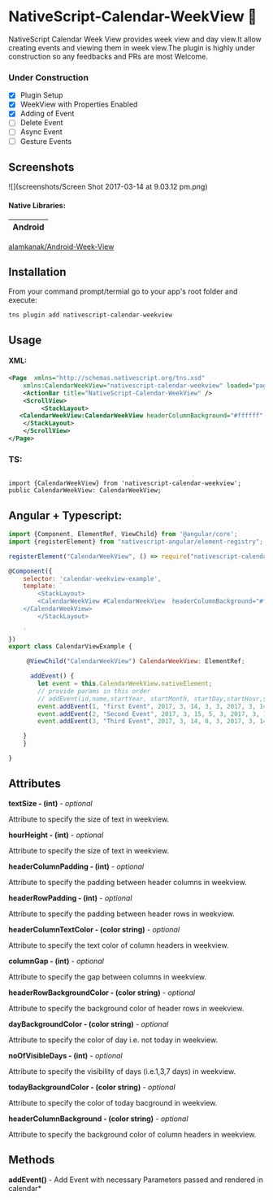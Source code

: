 
# NativeScript-Calendar-WeekView :calendar:
NativeScript Calendar Week View provides week view and day view.It allow creating events and viewing them in week view.The plugin is highly under construction so any feedbacks and PRs are most Welcome.

### Under Construction

- [x] Plugin Setup
- [x] WeekView with Properties Enabled
- [x] Adding of Event 
- [ ] Delete Event 
- [ ] Async Event
- [ ] Gesture Events

## Screenshots

![](screenshots/Screen Shot 2017-03-14 at 9.03.12 pm.png)

#### Native Libraries: 
Android | 
---------- | 
[alamkanak/Android-Week-View](https://github.com/alamkanak/Android-Week-View) 

## Installation
From your command prompt/termial go to your app's root folder and execute:

`tns plugin add nativescript-calendar-weekview`

## Usage
#### XML:
```XML
<Page  xmlns="http://schemas.nativescript.org/tns.xsd" 
    xmlns:CalendarWeekView="nativescript-calendar-weekview" loaded="pageLoaded" class="page">
    <ActionBar title="NativeScript-Calendar-WeekView" />
    <ScrollView>
         <StackLayout>
   <CalendarWeekView:CalendarWeekView headerColumnBackground="#ffffff" todayBackgroundColor="#1848adff" noOfVisibleDays="3"  dayBackgroundColor="#05000000" headerRowBackgroundColor="#ffefefef" columnGap="30" headerColumnTextColor="#8f000000" headerRowPadding="30" headerColumnPadding="30" hourHeight="120" textSize="30" />
    </StackLayout>
    </ScrollView>
</Page>
```

### TS:
```TS

import {CalendarWeekView} from 'nativescript-calendar-weekview';
public CalendarWeekView: CalendarWeekView;

```

## Angular + Typescript:
```javascript
import {Component, ElementRef, ViewChild} from '@angular/core';
import {registerElement} from "nativescript-angular/element-registry";

registerElement("CalendarWeekView", () => require("nativescript-calendar-weekview").CalendarWeekView);

@Component({
    selector: 'calendar-weekview-example',
    template: `
        <StackLayout>
        <CalendarWeekView #CalendarWeekView  headerColumnBackground="#ffffff" todayBackgroundColor="#1848adff" noOfVisibleDays="3"  dayBackgroundColor="#05000000" headerRowBackgroundColor="#ffefefef" columnGap="30" headerColumnTextColor="#8f000000" headerRowPadding="30" headerColumnPadding="30" hourHeight="120" textSize="30" >
    </CalendarWeekView>
        </StackLayout>
    
    `
})
export class CalendarViewExample {

     @ViewChild("CalendarWeekView") CalendarWeekView: ElementRef;

      addEvent() {
        let event = this.CalendarWeekView.nativeElement;
        // provide params in this order
        // addEvent(id,name,startYear, startMonth, startDay,startHour,startMinute,endYear,endMonth, endDay, endHour,endMinute,eventColor)
        event.addEvent(1, "first Event", 2017, 3, 14, 3, 3, 2017, 3, 14, 7, 5, "#87d288");
        event.addEvent(2, "Second Event", 2017, 3, 15, 5, 3, 2017, 3, 15, 7, 5, "#59DBE0");
        event.addEvent(3, "Third Event", 2017, 3, 14, 8, 3, 2017, 3, 14, 10, 5, "#F66C4E");

    }
    }

}
```


## Attributes
**textSize - (int)** - *optional*

Attribute to specify the size of text in weekview.

**hourHeight - (int)** - *optional*

Attribute to specify the size of text in weekview.

**headerColumnPadding - (int)** - *optional*

Attribute to specify the padding between header columns in weekview.

**headerRowPadding - (int)** - *optional*

Attribute to specify the padding between header rows in weekview.

**headerColumnTextColor - (color string)** - *optional*

Attribute to specify the text color of column headers in weekview.

**columnGap - (int)** - *optional*

Attribute to specify the gap between columns in weekview.

**headerRowBackgroundColor - (color string)** - *optional*

Attribute to specify the background color of header rows in weekview.

**dayBackgroundColor - (color string)** - *optional*

Attribute to specify the color of day i.e. not today in weekview.
 
**noOfVisibleDays - (int)** - *optional*

Attribute to specify the visibility of days (i.e.1,3,7 days) in weekview.

**todayBackgroundColor - (color string)** - *optional*

Attribute to specify the color of today bacground in weekview.

**headerColumnBackground - (color string)** - *optional*

Attribute to specify the background color of column headers in weekview.

## Methods

**addEvent()** - Add Event with necessary Parameters passed and rendered in calendar*
